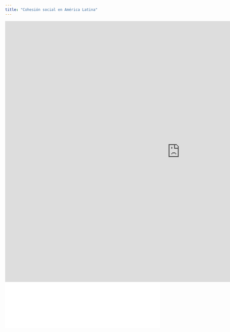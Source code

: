 ```yaml
---
title: "Cohesión social en América Latina"
---
```

  
<iframe src="https://jandimter.shinyapps.io/Cohesion3/" style="border: 0!important; width: 1135px; height: 850px"></iframe> 
  
<iframe src="/pages/cohesion-la.html" id="miIframe" border:none style="width:100% ; border: 0!important; margin-bottom: 100px" onload="ajustarAltura()"></iframe>
<script>
function ajustarAltura() {
    var iframe = document.getElementById('miIframe');
    iframe.style.height = iframe.contentWindow.document.body.scrollHeight + 'px';
}
</script>

    